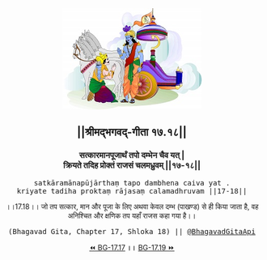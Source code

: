 <center><img src="../../asset/BG.png" alt="#API #bhagavadgitaapi #slok #nodejs #js #api #gitaapi #krishna #hinduism #vedic #ISKCON #shreemadbhagavadgita #technology"/>
<h2>||श्रीमद्‍भगवद्‍-गीता १७.१८||</h2>
<h3>सत्कारमानपूजार्थं तपो दम्भेन चैव यत् |<br/>क्रियते तदिह प्रोक्तं राजसं चलमध्रुवम् ||१७-१८||</h3>
<pre>satkāramānapūjārthaṃ tapo dambhena caiva yat .<br/>kriyate tadiha proktaṃ rājasaṃ calamadhruvam ||17-18||</pre>
<p>।।17.18।। जो तप सत्कार, मान और पूजा के लिए अथवा केवल दम्भ (पाखण्ड) से ही किया जाता है, वह अनिश्चित और क्षणिक तप यहाँ राजस कहा गया है।।</p>
<pre>(Bhagavad Gita, Chapter 17, Shloka 18) || <a href="https://twitter.com/bhagavadgitaapi">@BhagavadGitaApi</a></pre><a href="../../17/17">⏪  BG-17.17</a><b>        ।।        </b><a href="../../17/19">BG-17.19  ⏩</a></center>